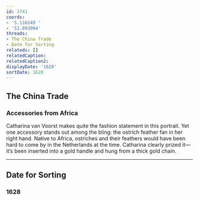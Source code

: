 ```yaml
---
id: 3741
coords:
- '5.116249 '
- '52.093094'
threads:
- The China Trade
- Date for Sorting
relateds: []
relatedCaption: 
relatedCaption2: 
displayDate: '1628'
sortDate: 1628
---
```


## The China Trade

### Accessories from Africa

Catharina van Voorst makes quite the fashion statement in this portrait. Yet one accessory stands out among the bling: the ostrich feather fan in her right hand. Native to Africa, ostriches and their feathers would have been hard to come by in the Netherlands at the time. Catharina clearly prized it—it’s been inserted into a gold handle and hung from a thick gold chain. 

* * *

## Date for Sorting

### 1628
